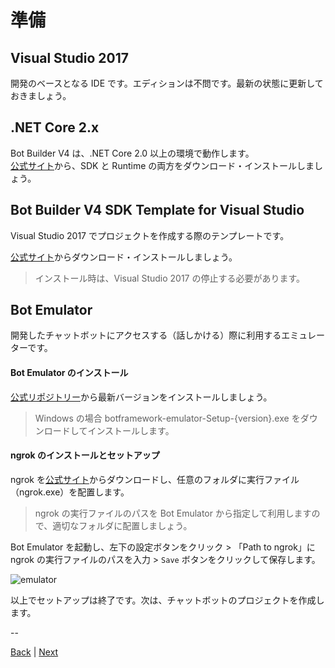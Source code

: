# 準備

## Visual Studio 2017

開発のベースとなる IDE です。エディションは不問です。最新の状態に更新しておきましょう。

## .NET Core 2.x

Bot Builder V4 は、.NET Core 2.0 以上の環境で動作します。  
[公式サイト](https://www.microsoft.com/net/download)から、SDK と Runtime の両方をダウンロード・インストールしましょう。

## Bot Builder V4 SDK Template for Visual Studio

Visual Studio 2017 でプロジェクトを作成する際のテンプレートです。

[公式サイト](https://marketplace.visualstudio.com/items?itemName=BotBuilder.botbuilderv4)からダウンロード・インストールしましょう。

> インストール時は、Visual Studio 2017 の停止する必要があります。

## Bot Emulator

開発したチャットボットにアクセスする（話しかける）際に利用するエミュレーターです。

#### Bot Emulator のインストール

[公式リポジトリー](https://github.com/Microsoft/BotFramework-Emulator/releases)から最新バージョンをインストールしましょう。

> Windows の場合 botframework-emulator-Setup-{version}.exe をダウンロードしてインストールします。

#### ngrok のインストールとセットアップ

ngrok を[公式サイト](https://ngrok.com/)からダウンロードし、任意のフォルダに実行ファイル（ngrok.exe）を配置します。

> ngrok の実行ファイルのパスを Bot Emulator から指定して利用しますので、適切なフォルダに配置しましょう。

Bot Emulator を起動し、左下の設定ボタンをクリック > 「Path to ngrok」に ngrok の実行ファイルのパスを入力 > `Save` ボタンをクリックして保存します。

![emulator](images/0-0.png)

以上でセットアップは終了です。次は、チャットボットのプロジェクトを作成します。

--

[Back](README.md) | [Next](01_Create_Project.md)

